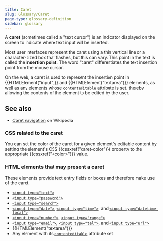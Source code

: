 ```yaml
---
title: Caret
slug: Glossary/Caret
page-type: glossary-definition
sidebar: glossary
---
```


A **caret** (sometimes called a "text cursor") is an indicator displayed on the screen to indicate where text input will be inserted.

Most user interfaces represent the caret using a thin vertical line or a character-sized box that flashes, but this can vary. This point in the text is called the **insertion point**. The word "caret" differentiates the text insertion point from the mouse cursor.

On the web, a caret is used to represent the insertion point in {{HTMLElement("input")}} and {{HTMLElement("textarea")}} elements, as well as any elements whose [`contenteditable`](/en-US/docs/Web/HTML/Reference/Global_attributes/contenteditable) attribute is set, thereby allowing the contents of the element to be edited by the user.

## See also

- [Caret navigation](https://en.wikipedia.org/wiki/Caret_navigation) on Wikipedia

### CSS related to the caret

You can set the color of the caret for a given element's editable content by setting the element's CSS {{cssxref("caret-color")}} property to the appropriate {{cssxref("&lt;color&gt;")}} value.

### HTML elements that may present a caret

These elements provide text entry fields or boxes and therefore make use of the caret.

- [`<input type="text">`](/en-US/docs/Web/HTML/Reference/Elements/input/text)
- [`<input type="password">`](/en-US/docs/Web/HTML/Reference/Elements/input/password)
- [`<input type="search">`](/en-US/docs/Web/HTML/Reference/Elements/input/search)
- [`<input type="date">`](/en-US/docs/Web/HTML/Reference/Elements/input/date), [`<input type="time">`](/en-US/docs/Web/HTML/Reference/Elements/input/time), and [`<input type="datetime-local">`](/en-US/docs/Web/HTML/Reference/Elements/input/datetime-local)
- [`<input type="number">`](/en-US/docs/Web/HTML/Reference/Elements/input/number), [`<input type="range">`](/en-US/docs/Web/HTML/Reference/Elements/input/range)
- [`<input type="email">`](/en-US/docs/Web/HTML/Reference/Elements/input/email), [`<input type="tel">`](/en-US/docs/Web/HTML/Reference/Elements/input/tel), and [`<input type="url">`](/en-US/docs/Web/HTML/Reference/Elements/input/url)
- {{HTMLElement("textarea")}}
- Any element with its [`contenteditable`](/en-US/docs/Web/HTML/Reference/Global_attributes/contenteditable) attribute set
